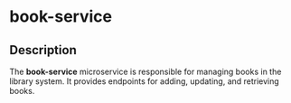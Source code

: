 # book-service

## Description
The **book-service** microservice is responsible for managing books in the library system. It provides endpoints for adding, updating, and retrieving books.